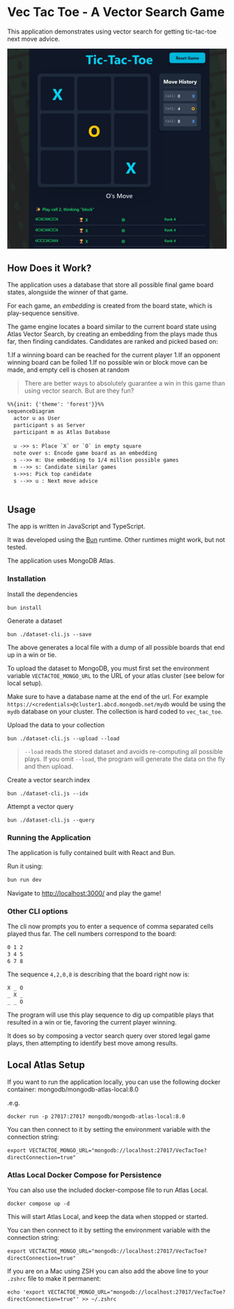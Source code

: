 # Vec Tac Toe - A Vector Search Game

This application demonstrates using vector search for getting tic-tac-toe next move advice.

![Screenshot](screenshot.jpeg)

## How Does it Work?

The application uses a database that store all possible final game board states, alongside the winner of that game.

For each game, an _embedding_ is created from the board state, which is play-sequence sensitive.

The game engine locates a board similar to the current board state using Atlas Vector Search, by creating an embedding from the plays made thus far, then finding candidates.
Candidates are ranked and picked based on:

1.If a winning board can be reached for the current player
1.If an opponent winning board can be foiled
1.If no possible win or block move can be made, and empty cell is chosen at random

> There are better ways to absolutely guarantee a win in this game than using vector search. But are they fun?


```mermaid
%%{init: {'theme': 'forest'}}%%
sequenceDiagram
  actor u as User
  participant s as Server
  participant m as Atlas Database

  u ->> s: Place `X` or `O` in empty square
  note over s: Encode game board as an embedding
  s -->> m: Use embedding to 1/4 million possible games
  m -->> s: Candidate similar games
  s->>s: Pick top candidate
  s -->> u : Next move advice


```

## Usage

The app is written in JavaScript and TypeScript.

It was developed using the [Bun](https://bun.sh/) runtime. Other runtimes might work, but not tested.

The application uses MongoDB Atlas.

### Installation

Install the dependencies

```shell
bun install
```

Generate a dataset

```shell
bun ./dataset-cli.js --save
```

The above generates a local file with a dump of all possible boards that end up in a win or tie.

To upload the dataset to MongoDB, you must first set the environment variable `VECTACTOE_MONGO_URL` to the URL of your atlas cluster (see below for local setup).

Make sure to have a database name at the end of the url. For example `https://<credentials>@cluster1.abcd.mongodb.net/mydb` would be using the `mydb` database on your cluster. The collection is hard coded to `vec_tac_toe`.

Upload the data to your collection

```shell
bun ./dataset-cli.js --upload --load
```

> `--load` reads the stored dataset and avoids re-computing all possible plays. If you omit `--load`, the program will generate the data on the fly and then upload.

Create a vector search index

```shell
bun ./dataset-cli.js --idx
```

Attempt a vector query

```shell
bun ./dataset-cli.js --query
```

### Running the Application

The application is fully contained built with React and Bun.

Run it using:

```bash
bun run dev
```

Navigate to <http://localhost:3000/> and play the game!

### Other CLI options

The cli now prompts you to enter a sequence of comma separated cells played thus far. The cell numbers correspond to the board:

```text
0 1 2
3 4 5
6 7 8
```

The sequence `4,2,0,8` is describing that the board right now is:

```text
X _ O
_ X _
_ _ O
```

The program will use this play sequence to dig up compatible plays that resulted in a win or tie, favoring the current player winning.

It does so by composing a vector search query over stored legal game plays, then attempting to identify best move among results.

## Local Atlas Setup
If you want to run the application locally, you can use the following docker container:
mongodb/mongodb-atlas-local:8.0

.e.g.
```shell
docker run -p 27017:27017 mongodb/mongodb-atlas-local:8.0
```

You can then connect to it by setting the environment variable with the connection string:
```shell
export VECTACTOE_MONGO_URL="mongodb://localhost:27017/VecTacToe?directConnection=true"
``` 


### Atlas Local Docker Compose for Persistence
You can also use the included docker-compose file to run Atlas Local.

```shell
docker compose up -d
```
This will start Atlas Local, and keep the data when stopped or started.

You can then connect to it by setting the environment variable with the connection string:
```shell
export VECTACTOE_MONGO_URL="mongodb://localhost:27017/VecTacToe?directConnection=true"
```

If you are on a Mac using ZSH you can also add the above line to your `.zshrc` file to make it permanent:
```shell
echo 'export VECTACTOE_MONGO_URL="mongodb://localhost:27017/VecTacToe?directConnection=true"' >> ~/.zshrc
```
